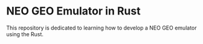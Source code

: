 # NEO GEO Emulator in Rust

This repository is dedicated to learning how to develop a NEO GEO emulator using the Rust.
